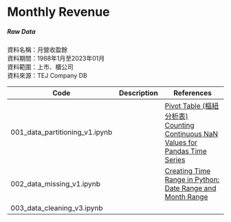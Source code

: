 # Monthly Revenue

##### Raw Data
資料名稱：月營收盈餘<br/>
資料期間：1988年1月至2023年01月<br/>
資料範圍：上市、櫃公司<br/>
資料來源：TEJ Company DB<br/>

|Code|Description|References|
|---|---|---|
|001_data_partitioning_v1.ipynb||[Pivot Table (樞紐分析表)](https://www.learncodewithmike.com/2022/02/pandas-pivot-table.html)<br/>[Counting Continuous NaN Values for Pandas Time Series](https://stackoverflow.com/questions/52561874/counting-continuous-nan-values-in-panda-time-series)|
|002_data_missing_v1.ipynb||[Creating Time Range in Python: Date Range and Month Range](https://catriscode.com/2021/02/27/creating-time-range-in-python/) <br/>[]()|
|003_data_cleaning_v3.ipynb|||
